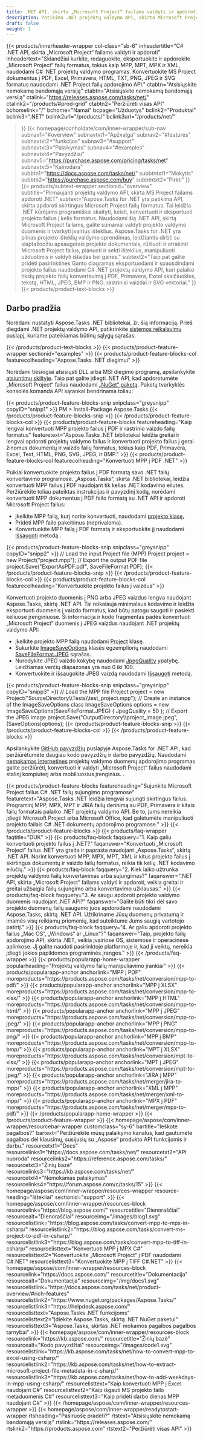```yaml
---
title: .NET API, skirta „Microsoft Project“ failams valdyti ir apdoroti
description: Patikima .NET projektų valdymo API, skirta Microsoft Project failams apdoroti. Generuokite, konvertuokite ir tvarkykite MPP, MPT ir MPX projektų failus .NET programose.
draft: false
weight: 1
---
```

{{< products/innerheader-wrapper col-class="sb-6"
  inheadertitle="C# .NET API, skirta „Microsoft Project“ failams valdyti ir apdoroti"
  inheadertext="Sklandžiai kurkite, redaguokite, eksportuokite ir apdorokite „Microsoft Project“ failų formatus, tokius kaip MPP, MPT, MPX ir XML, naudodami C# .NET projektų valdymo programas. Konvertuokite MS Project dokumentus į PDF, Excel, Primavera, HTML, TXT, PNG, JPEG ir SVG formatus naudodami .NET Project failų apdorojimo API."
  ctabtn="Atsisiųskite nemokamą bandomąją versiją"
  ctabtn="Atsisiųskite nemokamą bandomąją versiją"
  ctalink="https://releases.aspose.com/tasks/net/"
  ctalink2="/products/#prod-grid"
  ctabtn2="Peržiūrėti visas API"
  bchomelink="/"
  bchome="Namai"
  bcpage="Užduotys"
  bclink2="Produktai"
  bclink3=".NET"
  bclink2url="/products/"
  bclink3url="/products/net/"
  >}}
{{< homepage/conholdate/com/inner-wrapper/sub-nav 
subnav1="#overview"
subnavtxt1="Apžvalga" 
subnav2="#features"
subnavtxt2="funkcijos" 
subnav3="#support"
subnavtxt3="Palaikymas" 
subnav4="#examples"
subnavtxt4="Pavyzdžiai" 
subnav5="https://purchase.aspose.com/pricing/tasks/net"
subnavtxt5="Kainodara" 
subbtn1="https://docs.aspose.com/tasks/net/"
subbtntxt1="Mokytis"
subbtn2="https://purchase.aspose.com/buy"
subbtntxt2="Pirkti"
>}}
   {{< products/subtext-wrapper
   sectionid="overview"
   subtitle="Pirmaujanti projektų valdymo API, skirta MS Project failams apdoroti .NET"
   subtext="Aspose.Tasks for .NET yra patikima API, skirta apdoroti skirtingus Microsoft Project failų formatus. Tai leidžia .NET kūrėjams programiškai skaityti, keisti, konvertuoti ir eksportuoti projekto failus į kelis formatus. Naudodami šią .NET API, skirtą Microsoft Project failams, galite sumaniai valdyti projekto valdymo duomenis ir tvarkyti įvairius išteklius. Aspose.Tasks for .NET yra pilnas projekto išteklių valdymo sprendimas, leidžiantis dirbti su slaptažodžiu apsaugotais projekto dokumentais, rūšiuoti ir atrakinti Microsoft Project failus, planuoti ir sekti išteklius, manipuliuoti užduotimis ir valdyti išlaidas bei gaires."
   subtext2="Taip pat galite pridėti pasirinktines Ganto diagramas eksportuodami ir spausdindami projekto failus naudodami C# .NET projektų valdymo API, kuri palaiko tikslų projekto failų konvertavimą į PDF, Primavera, Excel skaičiuokles, tekstą, HTML, JPEG, BMP ir PNG. rastriniai vaizdai ir SVG vektoriai."
   >}} 
   {{< products/product-text-blocks >}}
   <h2>Darbo pradžia</h2>
   <p>Norėdami nustatyti Aspose.Tasks .NET bibliotekai, žr. šią informaciją. Prieš diegdami .NET projektų valdymo API, patikrinkite <a href="https://docs.aspose.com/tasks/net/system-requirements/">sistemos reikalavimų</a> puslapį, kuriame pateikiamas būtinų sąlygų sąrašas.</p>
   {{< /products/product-text-blocks >}}
{{< products/product-feature-wrapper
sectionid="examples"
>}}
{{< products/product-feature-blocks-col
featurecolheading="Aspose.Tasks .NET diegimui"
>}}
<p>Norėdami tiesiogiai atsisiųsti DLL arba MSI diegimo programą, apsilankykite <a href="https://releases.aspose.com/tasks/net/">atsiuntimų skiltyje</a>. Taip pat galite įdiegti .NET API, kad apdorotumėte „Microsoft Project“ failus naudodami <a href="https://www.nuget.org/packages/Aspose.Tasks/">„NuGet“ paketą</a>. Paketų tvarkyklės konsolės komanda API sąrankai bendrinama toliau:</p>
{{< products/product-feature-blocks-snip
 snipclass="greysnipp"
 copyID="snipp1"
>}}
PM > Install-Package Aspose.Tasks
{{< /products/product-feature-blocks-snip >}}
{{< /products/product-feature-blocks-col >}}
{{< products/product-feature-blocks
 featureheading="Kaip lengvai konvertuoti MPP projekto failus į PDF ir rastrinio vaizdo failų formatus"
 featuretext="Aspose.Tasks .NET bibliotekai leidžia greitai ir lengvai apdoroti projektų valdymo failus ir konvertuoti projekto failus į gerai žinomus dokumentų ir vaizdo failų formatus, tokius kaip PDF, Primavera, Excel, Text, HTML, PNG, SVG, JPEG, ir BMP."
>}}
{{< products/product-feature-blocks-col
featurecolheading="Konvertuoti MPP į PDF .NET"
>}}
<p>Puikiai konvertuokite projekto failus į PDF formatą savo .NET failų konvertavimo programose. „Aspose.Tasks“, skirta .NET bibliotekai, leidžia konvertuoti MPP failus į PDF naudojant tik kelias .NET kodavimo eilutes. Peržiūrėkite toliau pateiktas instrukcijas ir pavyzdinį kodą, norėdami konvertuoti MPP dokumentus į PDF failo formatą su .NET API ir apdoroti Microsoft Project failus:</p>
<ul>
   <li>Įkelkite MPP failą, kurį norite konvertuoti, naudodami <a href="https://reference.aspose.com/tasks/net/aspose.tasks/project">projekto klasę.</a></li>
   <li>Pridėti MPP failo pakeitimus (neprivaloma).</li>
   <li>Konvertuokite MPP failą į PDF formatą ir eksportuokite jį naudodami <a href="https://reference.aspose.com/tasks/net/aspose.tasks/project/methods/save/index">Išsaugoti</a> metodą .</li>
</ul>
{{< products/product-feature-blocks-snip
 snipclass="greysnipp"
 copyID="snipp2"
>}}
// Load the input Project file (MPP)
Project project = new Project("project.mpp");
// Export the output PDF file
project.Save("ExportAsPDF.pdf", SaveFileFormat.PDF);
{{< /products/product-feature-blocks-snip >}}
{{< /products/product-feature-blocks-col >}}
{{< products/product-feature-blocks-col
featurecolheading="Konvertuokite projekto failus į vaizdus"
>}}
<p>Konvertuoti projekto duomenis į PNG arba JPEG vaizdus lengva naudojant Aspose.Tasks, skirtą .NET API. Tai reikalauja minimalaus kodavimo ir leidžia eksportuoti duomenis į vaizdo formatus, kad būtų patogu saugoti ir pasiekti keliuose įrenginiuose. Ši informacija ir kodo fragmentas padės konvertuoti „Microsoft Project“ duomenis į JPEG vaizdus naudojant .NET projektų valdymo API:</p>
<ul>
   <li>Įkelkite projekto MPP failą naudodami <a href="https://reference.aspose.com/tasks/net/aspose.tasks/project">Project</a> klasę.</li>
   <li>Sukurkite <a href="https://reference.aspose.com/tasks/net/aspose.tasks.saving/imagesaveoptions">ImageSaveOptions</a> klasės egzempliorių naudodami <a href="https://reference.aspose.com/tasks/net/aspose.tasks.saving/savefileformat">SaveFileFormat.JPEG</a> sąrašas.</li>
   <li>Nurodykite JPEG vaizdo kokybę naudodami <a href="https://reference.aspose.com/tasks/net/aspose.tasks.saving/imagesaveoptions/properties/jpegquality">JpegQuality</a> ypatybę. Leidžiamas verčių diapazonas yra nuo 0 iki 100.</li>
   <li>Konvertuokite ir išsaugokite JPEG vaizdą naudodami <a href="https://reference.aspose.com/tasks/net/aspose.tasks.project/save/methods/6">Išsaugoti</a> metodą.</li>
</ul>
{{< products/product-feature-blocks-snip
 snipclass="greysnipp"
 copyID="snipp3"
>}}
// Load the MPP file
Project project = new Project("SourceDirectory\\Tests\\test_project.mpp");
// Create an instance of the ImageSaveOptions class
ImageSaveOptions options = new ImageSaveOptions(SaveFileFormat.JPEG) { JpegQuality = 50 };
// Export the JPEG image
project.Save("OutputDirectory\\project_image.jpeg", (SaveOptions)options);
{{< /products/product-feature-blocks-snip >}}
{{< /products/product-feature-blocks-col >}}
{{< /products/product-feature-blocks >}}
   <p class="col-lg-12">Apsilankykite <a href="https://github.com/aspose-tasks/Aspose.Tasks-for-.NET/tree/master/Examples">GitHub pavyzdžių</a> puslapyje Aspose.Tasks for .NET API, kad peržiūrėtumėte daugiau kodo pavyzdžių ir darbo pavyzdžių. Naudodami <a href="https://products.aspose.app/tasks/family">nemokamas internetines</a> projektų valdymo duomenų apdorojimo programas galite peržiūrėti, konvertuoti ir valdyti „Microsoft Project“ failus naudodami stalinį kompiuterį arba mobiliuosius įrenginius. .</p>
{{< products/product-feature-blocks
 featureheading="Sujunkite Microsoft Project failus C# .NET failų sujungimo programose"
 featuretext="Aspose.Tasks .NET leidžia lengvai sujungti skirtingus failus. Programinį MPP, MPX, MPT ir JIRA failų derinimą su PDF, Primavera ir kitais failų formatais palaiko .NET projektų valdymo API. Be to, jums nereikia įdiegti Microsoft Project arba Microsoft Office, kad galėtumėte manipuliuoti projekto failais C# .NET dokumentų apdorojimo programose."
>}}
   {{< /products/product-feature-blocks >}}
   {{< products/faq-wrapper
   faqtitle="DUK"
>}}
   {{< products/faq-block
 faqquery="1. Kaip galiu konvertuoti projekto failus į .NET?"
 faqanswer="Konvertuoti „Microsoft Project“ failus .NET yra greita ir paprasta naudojant „Aspose.Tasks“, skirtą .NET API. Norint konvertuoti MPP, MPX, MPT, XML ir kitus projekto failus į skirtingus dokumentų ir vaizdo failų formatus, reikia tik kelių .NET kodavimo eilučių."
>}}
   {{< products/faq-block 
 faqquery="2. Kiek laiko užtrunka projektų valdymo failų konvertavimas arba sujungimas?"
 faqanswer=".NET API, skirta „Microsoft Project“ failams valdyti ir apdoroti, veikia greitai ir greitai užbaigia failų sujungimo arba konvertavimo užklausas."
>}}
   {{< products/faq-block
 faqquery="3. Ar saugu apdoroti projekto valdymo duomenis naudojant .NET API?"
 faqanswer="Galite būti tikri dėl savo projekto duomenų failų saugumo juos apdorodami naudodami Aspose.Tasks, skirtą .NET API. Užtikriname Jūsų duomenų privatumą ir imamės visų reikiamų priemonių, kad suteiktume Jums saugią vartotojo patirtį."
>}}
   {{< products/faq-block
 faqquery="4. Ar galiu apdoroti projekto failus „Mac OS“, „Windows“ ar „Linux“?"
 faqanswer="Taip, projekto failų apdorojimo API, skirta .NET, veikia įvairiose OS, sistemose ir operacinėse aplinkose. Jį galite naudoti pasirinktoje platformoje ir, kad ji veiktų, nereikia įdiegti jokios papildomos programinės įrangos."
>}}
   {{< /products/faq-wrapper >}}
   {{< products/popularapp-home-wrapper
   popularheading="Projektų valdymo failų manipuliavimo įrankiai"
>}}
   {{< products/popularapp-anchor
 anchorlink="MPP į PDF"
 moreproducts="https://products.aspose.com/tasks/net/conversion/mpp-to-pdf/"
>}} 
   {{< products/popularapp-anchor
 anchorlink="MPP į XLSX"
 moreproducts="https://products.aspose.com/tasks/net/conversion/mpp-to-xlsx/"
>}} 
   {{< products/popularapp-anchor
 anchorlink="MPP į HTML"
 moreproducts="https://products.aspose.com/tasks/net/conversion/mpp-to-html/"
>}} 
   {{< products/popularapp-anchor
 anchorlink="MPP į JPEG"
 moreproducts="https://products.aspose.com/tasks/net/conversion/mpp-to-jpeg/"
>}} 
   {{< products/popularapp-anchor
 anchorlink="MPP į PNG"
 moreproducts="https://products.aspose.com/tasks/net/conversion/mpp-to-png/"
>}} 
   {{< products/popularapp-anchor
 anchorlink="MPP į BMP"
 moreproducts="https://products.aspose.com/tasks/net/conversion/mpp-to-bmp/"
>}} 
   {{< products/popularapp-anchor
 anchorlink="MPT į XLSX"
 moreproducts="https://products.aspose.com/tasks/net/conversion/mpt-to-xlsx/"
>}} 
   {{< products/popularapp-anchor
 anchorlink="MPT į JPEG"
 moreproducts="https://products.aspose.com/tasks/net/conversion/mpt-to-jpeg/"
>}} 
   {{< products/popularapp-anchor
 anchorlink="JIRA į MPP"
 moreproducts="https://products.aspose.com/tasks/net/merger/jira-to-mpp/"
>}} 
   {{< products/popularapp-anchor
 anchorlink="XML į MPP"
 moreproducts="https://products.aspose.com/tasks/net/merger/xml-to-mpp/"
>}} 
   {{< products/popularapp-anchor
 anchorlink="MPX į PDF"
 moreproducts="https://products.aspose.com/tasks/net/merger/mpx-to-pdf/"
>}}  
   {{< /products/popularapp-home-wrapper >}}
   {{< /products/product-feature-wrapper >}}
{{< homepage/aspose/com/inner-wrapper/resourcebar-wrapper
customclass="sy-6"
bartitle="Ieškote pagalbos?"
bartext="Peržiūrėkite mūsų palaikymo kanalus, kad gautumėte pagalbos dėl klausimų, susijusių su „Aspose“ produkto API funkcijomis ir darbu."
resourcetxt1="Docs"
resourcelinks1="https://docs.aspose.com/tasks/net/"
resourcetxt2="API nuoroda"
resourcelinks2="https://reference.aspose.com/tasks/"
resourcetxt3="Žinių bazė"
resourcelinks3="https://kb.aspose.com/tasks/net/"
resourcetxt4="Nemokamas palaikymas"
resourcelinks4="https://forum.aspose.com/c/tasks/15"
>}}
{{< homepage/aspose/com/inner-wrapper/resources-wrapper
resource-heading="Ištekliai"
sectionid="support"
>}}
{{< homepage/aspose/com/inner-wrapper/resources-block
resourcelink="https://blog.aspose.com/"
resourcetitle="Dienoraščiai"
resourcealt="Dienoraščiai"
resourceimg="/images/blog1.svg"
resourcelistlink="https://blog.aspose.com/tasks/convert-mpp-to-mpx-in-csharp/"
resourcelistlink2="https://blog.aspose.com/tasks/convert-ms-project-to-pdf-in-csharp/"
resourcelistlink3="https://blog.aspose.com/tasks/convert-mpp-to-tiff-in-csharp/"
resourcelisttext="Konvertuoti MPP į MPX C#"
resourcelisttext2="Konvertuokite „Microsoft Project“ į PDF naudodami C#.NET"
resourcelisttext3="Konvertuokite MPP į TIFF C#.NET"
>}}
{{< homepage/aspose/com/inner-wrapper/resources-block
resourcelink="https://docs.aspose.com/"
resourcetitle="Dokumentacija"
resourcealt="Dokumentacija"
resourceimg="/img/docs1.svg"
resourcelistlink="https://docs.aspose.com/tasks/net/product-overview/#rich-features"
resourcelistlink2="https://www.nuget.org/packages/Aspose.Tasks/"
resourcelistlink3="https://helpdesk.aspose.com/"
resourcelisttext="Aspose.Tasks .NET funkcijoms"
resourcelisttext2="Įdiekite Aspose.Tasks, skirtą .NET NuGet paketui"
resourcelisttext3="Aspose.Tasks, skirtas .NET mokamos pagalbos pagalbos tarnybai"
>}}
{{< homepage/aspose/com/inner-wrapper/resources-block
resourcelink="https://kb.aspose.com/"
resourcetitle="Žinių bazė"
resourcealt="Kodo pavyzdžiai"
resourceimg="/images/code1.svg"
resourcelistlink="https://kb.aspose.com/tasks/net/how-to-convert-mpp-to-excel-using-csharp/"
resourcelistlink2="https://kb.aspose.com/tasks/net/how-to-extract-microsoft-project-file-metadata-in-c-sharp/"
resourcelistlink3="https://kb.aspose.com/tasks/net/how-to-add-weekdays-in-mpp-using-csharp/"
resourcelisttext="Kaip konvertuoti MPP į Excel naudojant C#"
resourcelisttext2="Kaip išgauti MS projekto failo metaduomenis C#"
resourcelisttext3="Kaip pridėti darbo dienas MPP naudojant C#"
>}}
{{< /homepage/aspose/com/inner-wrapper/resources-wrapper >}}
{{< homepage/aspose/com/inner-wrapper/readytostart-wrapper
rtsheading="Pasiruošę pradėti?"
rtstext="Atsisiųskite nemokamą bandomąją versiją"
rtslink="https://releases.aspose.com/"
rtslink2="https://products.aspose.com"
rtstext2="Peržiūrėti visas API"
>}}
